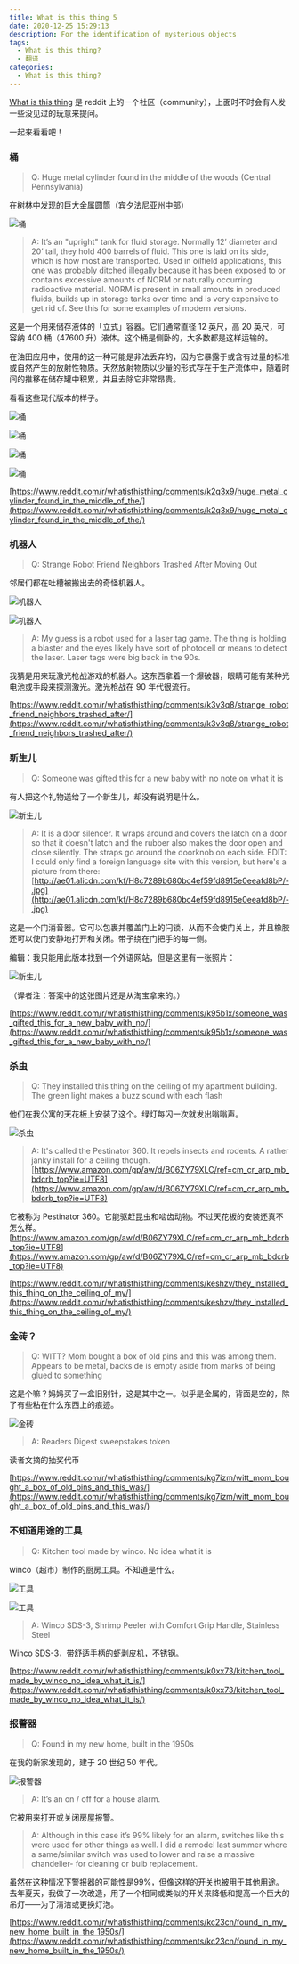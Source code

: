 ```yaml
---
title: What is this thing 5
date: 2020-12-25 15:29:13
description: For the identification of mysterious objects
tags:  
  - What is this thing?
  - 翻译
categories:
  - What is this thing?
---
```


[What is this thing](https://www.reddit.com/r/whatisthisthing/) 是 reddit 上的一个社区（community），上面时不时会有人发一些没见过的玩意来提问。

一起来看看吧！

<!-- more -->

### 桶

> Q: Huge metal cylinder found in the middle of the woods (Central Pennsylvania)

在树林中发现的巨大金属圆筒（宾夕法尼亚州中部）

![桶](https://cdn.jsdelivr.net/gh/AemonCao/AemonCao.github.io@source/source/_posts/whatisthisthing-5/桶.jpg)

<!-- {% asset_img 桶 桶.jpg %} -->

> A: It’s an "upright" tank for fluid storage. Normally 12’ diameter and 20’ tall, they hold 400 barrels of fluid. This one is laid on its side, which is how most are transported.
> Used in oilfield applications, this one was probably ditched illegally because it has been exposed to or contains excessive amounts of NORM or naturally occurring radioactive material. NORM is present in small amounts in produced fluids, builds up in storage tanks over time and is very expensive to get rid of.
> See this for some examples of modern versions.

这是一个用来储存液体的「立式」容器。它们通常直径 12 英尺，高 20 英尺，可容纳 400 桶（47600 升）液体。这个桶是侧卧的，大多数都是这样运输的。

在油田应用中，使用的这一种可能是非法丢弃的，因为它暴露于或含有过量的标准或自然产生的放射性物质。天然放射物质以少量的形式存在于生产流体中，随着时间的推移在储存罐中积累，并且去除它非常昂贵。

看看这些现代版本的样子。

![桶](https://cdn.jsdelivr.net/gh/AemonCao/AemonCao.github.io@source/source/_posts/whatisthisthing-5/桶2.jpg)

![桶](https://cdn.jsdelivr.net/gh/AemonCao/AemonCao.github.io@source/source/_posts/whatisthisthing-5/桶3.jpg)

![桶](https://cdn.jsdelivr.net/gh/AemonCao/AemonCao.github.io@source/source/_posts/whatisthisthing-5/桶4.jpg)

![桶](https://cdn.jsdelivr.net/gh/AemonCao/AemonCao.github.io@source/source/_posts/whatisthisthing-5/桶5.jpg)

<!-- {% asset_img 桶 桶2.jpg %} -->

<!-- {% asset_img 桶 桶3.jpg %} -->

<!-- {% asset_img 桶 桶4.jpg %} -->

<!-- {% asset_img 桶 桶5.jpg %} -->

[https://www.reddit.com/r/whatisthisthing/comments/k2q3x9/huge_metal_cylinder_found_in_the_middle_of_the/](https://www.reddit.com/r/whatisthisthing/comments/k2q3x9/huge_metal_cylinder_found_in_the_middle_of_the/)

### 机器人

> Q: Strange Robot Friend Neighbors Trashed After Moving Out

邻居们都在吐槽被搬出去的奇怪机器人。

![机器人](https://cdn.jsdelivr.net/gh/AemonCao/AemonCao.github.io@source/source/_posts/whatisthisthing-5/机器人1.jpg)

![机器人](https://cdn.jsdelivr.net/gh/AemonCao/AemonCao.github.io@source/source/_posts/whatisthisthing-5/机器人2.jpg)

<!-- {% asset_img 机器人 机器人1.jpg %} -->

<!-- {% asset_img 机器人 机器人2.jpg %} -->

> A: My guess is a robot used for a laser tag game. The thing is holding a blaster and the eyes likely have sort of photocell or means to detect the laser. Laser tags were big back in the 90s.

我猜是用来玩激光枪战游戏的机器人。这东西拿着一个爆破器，眼睛可能有某种光电池或手段来探测激光。激光枪战在 90 年代很流行。

[https://www.reddit.com/r/whatisthisthing/comments/k3v3q8/strange_robot_friend_neighbors_trashed_after/](https://www.reddit.com/r/whatisthisthing/comments/k3v3q8/strange_robot_friend_neighbors_trashed_after/)

### 新生儿

> Q: Someone was gifted this for a new baby with no note on what it is

有人把这个礼物送给了一个新生儿，却没有说明是什么。

![新生儿](https://cdn.jsdelivr.net/gh/AemonCao/AemonCao.github.io@source/source/_posts/whatisthisthing-5/新生儿1.jpg)

<!-- {% asset_img 新生儿 新生儿1.jpg %} -->

> A: It is a door silencer. It wraps around and covers the latch on a door so that it doesn't latch and the rubber also makes the door open and close silently. The straps go around the doorknob on each side.
> EDIT: I could only find a foreign language site with this version, but here's a picture from there: [http://ae01.alicdn.com/kf/H8c7289b680bc4ef59fd8915e0eeafd8bP/-.jpg](http://ae01.alicdn.com/kf/H8c7289b680bc4ef59fd8915e0eeafd8bP/-.jpg)

这是一个门消音器。它可以包裹并覆盖门上的闩锁，从而不会使门关上，并且橡胶还可以使门安静地打开和关闭。带子绕在门把手的每一侧。

编辑：我只能用此版本找到一个外语网站，但是这里有一张照片：

![新生儿](https://cdn.jsdelivr.net/gh/AemonCao/AemonCao.github.io@source/source/_posts/whatisthisthing-5/新生儿2.jpg)

<!-- {% asset_img 新生儿 新生儿2.jpg %} -->

（译者注：答案中的这张图片还是从淘宝拿来的。）

[https://www.reddit.com/r/whatisthisthing/comments/k95b1x/someone_was_gifted_this_for_a_new_baby_with_no/](https://www.reddit.com/r/whatisthisthing/comments/k95b1x/someone_was_gifted_this_for_a_new_baby_with_no/)

### 杀虫

> Q: They installed this thing on the ceiling of my apartment building. The green light makes a buzz sound with each flash

他们在我公寓的天花板上安装了这个。绿灯每闪一次就发出嗡嗡声。

![杀虫](https://cdn.jsdelivr.net/gh/AemonCao/AemonCao.github.io@source/source/_posts/whatisthisthing-5/杀虫.jpg)

<!-- {% asset_img 杀虫 杀虫.jpg %} -->

> A: It's called the Pestinator 360. It repels insects and rodents. A rather janky install for a ceiling though. [https://www.amazon.com/gp/aw/d/B06ZY79XLC/ref=cm_cr_arp_mb_bdcrb_top?ie=UTF8](https://www.amazon.com/gp/aw/d/B06ZY79XLC/ref=cm_cr_arp_mb_bdcrb_top?ie=UTF8)

它被称为 Pestinator 360。它能驱赶昆虫和啮齿动物。不过天花板的安装还真不怎么样。[https://www.amazon.com/gp/aw/d/B06ZY79XLC/ref=cm_cr_arp_mb_bdcrb_top?ie=UTF8](https://www.amazon.com/gp/aw/d/B06ZY79XLC/ref=cm_cr_arp_mb_bdcrb_top?ie=UTF8)

[https://www.reddit.com/r/whatisthisthing/comments/keshzv/they_installed_this_thing_on_the_ceiling_of_my/](https://www.reddit.com/r/whatisthisthing/comments/keshzv/they_installed_this_thing_on_the_ceiling_of_my/)

### 金砖？

> Q: WITT? Mom bought a box of old pins and this was among them. Appears to be metal, backside is empty aside from marks of being glued to something

这是个嘛？妈妈买了一盒旧别针，这是其中之一。似乎是金属的，背面是空的，除了有些粘在什么东西上的痕迹。

![金砖](https://cdn.jsdelivr.net/gh/AemonCao/AemonCao.github.io@source/source/_posts/whatisthisthing-5/金砖.jpg)

<!-- {% asset_img 金砖 金砖.jpg %} -->

> A: Readers Digest sweepstakes token

读者文摘的抽奖代币

[https://www.reddit.com/r/whatisthisthing/comments/kg7izm/witt_mom_bought_a_box_of_old_pins_and_this_was/](https://www.reddit.com/r/whatisthisthing/comments/kg7izm/witt_mom_bought_a_box_of_old_pins_and_this_was/)

### 不知道用途的工具

> Q: Kitchen tool made by winco. No idea what it is

winco（超市）制作的厨房工具。不知道是什么。

![工具](https://cdn.jsdelivr.net/gh/AemonCao/AemonCao.github.io@source/source/_posts/whatisthisthing-5/工具1.jpg)

![工具](https://cdn.jsdelivr.net/gh/AemonCao/AemonCao.github.io@source/source/_posts/whatisthisthing-5/工具2.jpg)

<!-- {% asset_img 工具 工具1.jpg %} -->

<!-- {% asset_img 工具 工具2.jpg %} -->

> A: Winco SDS-3, Shrimp Peeler with Comfort Grip Handle, Stainless Steel

Winco SDS-3，带舒适手柄的虾剥皮机，不锈钢。

[https://www.reddit.com/r/whatisthisthing/comments/k0xx73/kitchen_tool_made_by_winco_no_idea_what_it_is/](https://www.reddit.com/r/whatisthisthing/comments/k0xx73/kitchen_tool_made_by_winco_no_idea_what_it_is/)

### 报警器

> Q: Found in my new home, built in the 1950s

在我的新家发现的，建于 20 世纪 50 年代。

![报警器](https://cdn.jsdelivr.net/gh/AemonCao/AemonCao.github.io@source/source/_posts/whatisthisthing-5/报警器.jpg)

<!-- {% asset_img 报警器 报警器.jpg %} -->

> A: It’s an on / off for a house alarm.

它被用来打开或关闭房屋报警。

> A: Although in this case it’s 99% likely for an alarm, switches like this were used for other things as well. I did a remodel last summer where a same/similar switch was used to lower and raise a massive chandelier- for cleaning or bulb replacement.

虽然在这种情况下警报器的可能性是99%，但像这样的开关也被用于其他用途。去年夏天，我做了一次改造，用了一个相同或类似的开关来降低和提高一个巨大的吊灯——为了清洁或更换灯泡。

[https://www.reddit.com/r/whatisthisthing/comments/kc23cn/found_in_my_new_home_built_in_the_1950s/](https://www.reddit.com/r/whatisthisthing/comments/kc23cn/found_in_my_new_home_built_in_the_1950s/)
